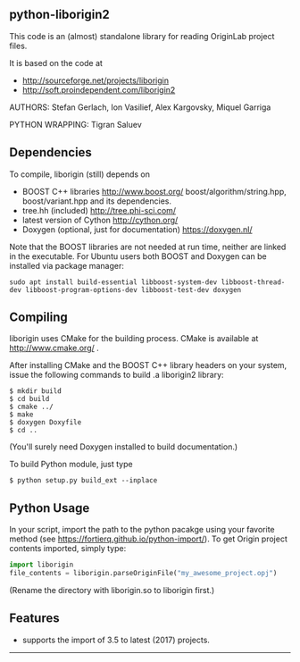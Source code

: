 python-liborigin2
---------------------

This code is an (almost) standalone library for reading OriginLab project files.

It is based on the code at
 * http://sourceforge.net/projects/liborigin
 * http://soft.proindependent.com/liborigin2

AUTHORS:  Stefan Gerlach, Ion Vasilief, Alex Kargovsky, Miquel Garriga

PYTHON WRAPPING: Tigran Saluev

Dependencies
---------------------------------------------------------------------------
To compile, liborigin (still) depends on
 * BOOST C++ libraries  http://www.boost.org/
			boost/algorithm/string.hpp, boost/variant.hpp and its dependencies.
 * tree.hh (included) http://tree.phi-sci.com/
 * latest version of Cython http://cython.org/
 * Doxygen (optional, just for documentation) https://doxygen.nl/

Note that the BOOST libraries are not needed at run time, neither are linked in the executable.
For Ubuntu users both BOOST and Doxygen can be installed via package manager:

	sudo apt install build-essential libboost-system-dev libboost-thread-dev libboost-program-options-dev libboost-test-dev doxygen

Compiling
---------------------------------------------------------------------------
liborigin uses CMake for the building process.
CMake is available at http://www.cmake.org/ .

After installing CMake and the BOOST C++ library headers on your system, issue the following commands
to build .a liborigin2 library:

    $ mkdir build
    $ cd build
    $ cmake ../
    $ make
    $ doxygen Doxyfile
    $ cd ..

(You'll surely need Doxygen installed to build documentation.)

To build Python module, just type

    $ python setup.py build_ext --inplace

Python Usage
---------------------------------------------------------------------------

In your script, import the path to the python pacakge using your favorite method (see https://fortierq.github.io/python-import/).
To get Origin project contents imported, simply type:

```python
import liborigin
file_contents = liborigin.parseOriginFile("my_awesome_project.opj")
```

(Rename the directory with liborigin.so to liborigin first.)

Features
---------------------------------------------------------------------------
 * supports the import of 3.5 to latest (2017) projects.
 
---------------------------------------------------------------------------
